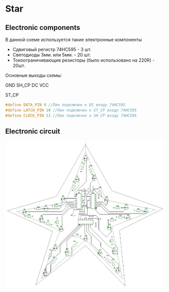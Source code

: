 # Star

## Electronic components
В данной схеме используется такие электронные компоненты

* Сдвиговый регистр 74HC595 - 3 шт.
* Светодиоды 3мм. или 5мм. - 20 шт.
* Токоограничивающие резисторы (было использовано на 220R) - 20шт.

Основные выходы схемы:

GND   SH_CP  DC  VCC

ST_CP

```cpp
#define DATA_PIN 9 //Пин подключен к DS входу 74HC595
#define LATCH_PIN 10 //Пин подключен к ST_CP входу 74HC595
#define CLOCK_PIN 11 //Пин подключен к SH_CP входу 74HC595
```

## Electronic circuit
![Scheme](docs/star.jpg)
